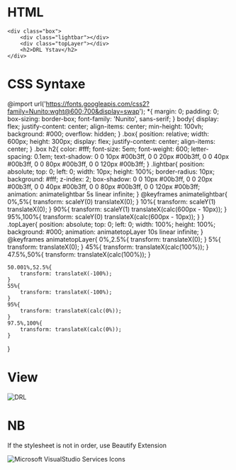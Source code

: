 # HTML

    <div class="box">
        <div class="lightbar"></div>
        <div class="topLayer"></div>
        <h2>DRL Ystav</h2>
    </div>

# CSS Syntaxe

@import url('https://fonts.googleapis.com/css2?family=Nunito:wght@600;700&display=swap');
*{
    margin: 0;
    padding: 0;
    box-sizing: border-box;
    font-family: 'Nunito', sans-serif;
}
body{
    display: flex;
    justify-content: center;
    align-items: center;
    min-height: 100vh;
    background: #000;
    overflow: hidden;
}
.box{
    position: relative;
    width: 600px;
    height: 300px;
    display: flex;
    justify-content: center;
    align-items: center;
}
.box h2{
    color: #fff;
    font-size: 5em;
    font-weight: 600;
    letter-spacing: 0.1em;
    text-shadow: 0 0 10px #00b3ff,
                0 0 20px #00b3ff, 
                0 0 40px #00b3ff,
                0 0 80px #00b3ff,
                0 0 120px #00b3ff;
}
.lightbar{
    position: absolute;
    top: 0;
    left: 0;
    width: 10px;
    height: 100%;
    border-radius: 10px;
    background: #fff;
    z-index: 2;
    box-shadow: 0 0 10px #00b3ff,
                0 0 20px #00b3ff, 
                0 0 40px #00b3ff,
                0 0 80px #00b3ff,
                0 0 120px #00b3ff;
    animation: animatelightbar 5s linear infinite;
}
@keyframes animatelightbar{
    0%,5%{
        transform: scaleY(0) translateX(0);
    }
    10%{
        transform: scaleY(1) translateX(0);
    }
    90%{
        transform: scaleY(1) translateX(calc(600px - 10px));
    }
    95%,100%{
        transform: scaleY(0) translateX(calc(600px - 10px));
    }
}
.topLayer{
    position: absolute;
    top: 0;
    left: 0;
    width: 100%;
    height: 100%;
    background: #000;
    animation: animatetopLayer 10s linear infinite;
}
@keyframes animatetopLayer{
    0%,2.5%{
        transform: translateX(0);
    }
    5%{
        transform: translateX(0);
    }
    45%{
        transform: translateX(calc(100%));
    }
    47.5%,50%{
        transform: translateX(calc(100%));
    }

    50.001%,52.5%{
        transform: translateX(-100%);
    }
    55%{
        transform: translateX(-100%);
    }
    95%{
        transform: translateX(calc(0%));
    }
    97.5%,100%{
        transform: translateX(calc(0%));
    }
}


# View
![DRL](https://github.com/Vatsy145/Neon-Text-/assets/80814790/df3690c3-27f1-42f2-9ae2-1afcc1c9b528)

# NB
If the stylesheet is not in order, use Beautify Extension

![Microsoft VisualStudio Services Icons](https://github.com/Vatsy145/Neon-Text-/assets/80814790/f22aa858-3527-4854-9e70-4236be34b4e1)
